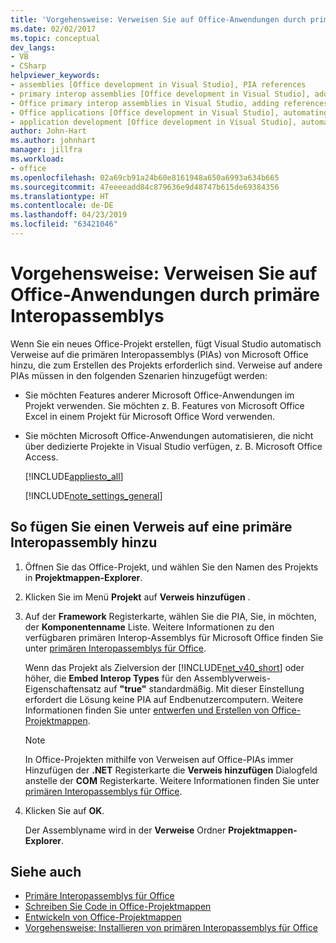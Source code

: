 ```yaml
---
title: 'Vorgehensweise: Verweisen Sie auf Office-Anwendungen durch primäre Interopassemblys'
ms.date: 02/02/2017
ms.topic: conceptual
dev_langs:
- VB
- CSharp
helpviewer_keywords:
- assemblies [Office development in Visual Studio], PIA references
- primary interop assemblies [Office development in Visual Studio], adding references to
- Office primary interop assemblies in Visual Studio, adding references to
- Office applications [Office development in Visual Studio], automating
- application development [Office development in Visual Studio], automating
author: John-Hart
ms.author: johnhart
manager: jillfra
ms.workload:
- office
ms.openlocfilehash: 02a69cb91a24b60e8161948a650a6993a634b665
ms.sourcegitcommit: 47eeeeadd84c879636e9d48747b615de69384356
ms.translationtype: HT
ms.contentlocale: de-DE
ms.lasthandoff: 04/23/2019
ms.locfileid: "63421046"
---
```

# <a name="how-to-target-office-applications-through-primary-interop-assemblies"></a>Vorgehensweise: Verweisen Sie auf Office-Anwendungen durch primäre Interopassemblys
  Wenn Sie ein neues Office-Projekt erstellen, fügt Visual Studio automatisch Verweise auf die primären Interopassemblys (PIAs) von Microsoft Office hinzu, die zum Erstellen des Projekts erforderlich sind. Verweise auf andere PIAs müssen in den folgenden Szenarien hinzugefügt werden:

- Sie möchten Features anderer Microsoft Office-Anwendungen im Projekt verwenden. Sie möchten z. B. Features von Microsoft Office Excel in einem Projekt für Microsoft Office Word verwenden.

- Sie möchten Microsoft Office-Anwendungen automatisieren, die nicht über dedizierte Projekte in Visual Studio verfügen, z. B. Microsoft Office Access.

  [!INCLUDE[appliesto_all](../vsto/includes/appliesto-all-md.md)]

  [!INCLUDE[note_settings_general](../sharepoint/includes/note-settings-general-md.md)]

## <a name="to-add-a-reference-to-a-primary-interop-assembly"></a>So fügen Sie einen Verweis auf eine primäre Interopassembly hinzu

1. Öffnen Sie das Office-Projekt, und wählen Sie den Namen des Projekts in **Projektmappen-Explorer**.

2. Klicken Sie im Menü **Projekt** auf **Verweis hinzufügen** .

3. Auf der **Framework** Registerkarte, wählen Sie die PIA, Sie, in möchten, der **Komponentenname** Liste. Weitere Informationen zu den verfügbaren primären Interop-Assemblys für Microsoft Office finden Sie unter [primären Interopassemblys für Office](../vsto/office-primary-interop-assemblies.md).

     Wenn das Projekt als Zielversion der [!INCLUDE[net_v40_short](../sharepoint/includes/net-v40-short-md.md)] oder höher, die **Embed Interop Types** für den Assemblyverweis-Eigenschaftensatz auf **"true"** standardmäßig. Mit dieser Einstellung erfordert die Lösung keine PIA auf Endbenutzercomputern. Weitere Informationen finden Sie unter [entwerfen und Erstellen von Office-Projektmappen](../vsto/designing-and-creating-office-solutions.md).

    > [!NOTE]
    > In Office-Projekten mithilfe von Verweisen auf Office-PIAs immer Hinzufügen der **.NET** Registerkarte die **Verweis hinzufügen** Dialogfeld anstelle der **COM** Registerkarte. Weitere Informationen finden Sie unter [primären Interopassemblys für Office](../vsto/office-primary-interop-assemblies.md).

4. Klicken Sie auf **OK**.

     Der Assemblyname wird in der **Verweise** Ordner **Projektmappen-Explorer**.

## <a name="see-also"></a>Siehe auch
- [Primäre Interopassemblys für Office](../vsto/office-primary-interop-assemblies.md)
- [Schreiben Sie Code in Office-Projektmappen](../vsto/writing-code-in-office-solutions.md)
- [Entwickeln von Office-Projektmappen](../vsto/developing-office-solutions.md)
- [Vorgehensweise: Installieren von primären Interopassemblys für Office](../vsto/how-to-install-office-primary-interop-assemblies.md)
